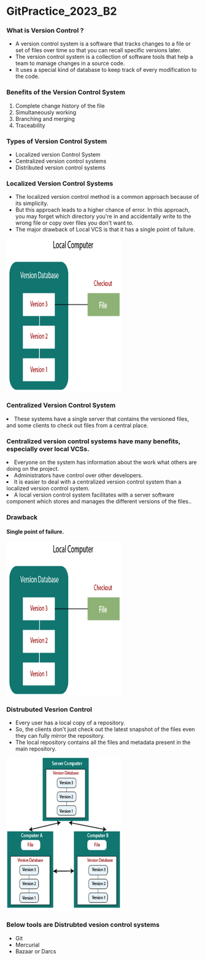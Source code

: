 # GitPractice_2023_B2

<h3>What is Version Control ?</h3>
<ul>
  <li>A version control system is a software that tracks changes to a file or set of files over time so that you can recall specific versions later.</li>
  <li>The version control system is a collection of software tools that help a team to manage changes in a source code.</li>
  <li>It uses a special kind of database to keep track of every modification to the code.</li>
</ul>

<h3>Benefits of the Version Control System</h3>
<ol>
  <li>Complete change history of the file</li> 
  <li>Simultaneously working</li> 
  <li>Branching and merging</li> 
  <li>Traceability</li> 
 </ol>
 
 <h3>Types of Version Control System</h3>
 <ul>
  <li>Localized version Control System</li>
  <li>Centralized version control systems</li>
  <li>Distributed version control systems</li>
</ul>

<h3>Localized Version Control Systems</h3>
<ul>
  <li>The localized version control method is a common approach because of its simplicity. </li>
  <li>But this approach leads to a higher chance of error. In this approach, you may forget which directory you're in and accidentally write to the wrong file or copy over files you don't want to.</li>
  <li>The major drawback of Local VCS is that it has a single point of failure.</li>
</ul>
<img src="git-version-control-system.png"  width="300" height="400">

<h3>Centralized Version Control System</h3>
<li>These systems have a single server that contains the versioned files, and some clients to check out files from a central place.</li>
<h3>Centralized version control systems have many benefits, especially over local VCSs.</h3>
<li>Everyone on the system has information about the work what others are doing on the project.</li>
<li>Administrators have control over other developers.</li>
<li>It is easier to deal with a centralized version control system than a localized version control system.</li>
<li>A local version control system facilitates with a server software component which stores and manages the different versions of the files..</li>
</ul>
<h3>Drawback</h3>
<h4>Single point of failure.</h4>
<img src="git-version-control-system.png"  width="300" height="400">
<h3>Distrubuted Vesrion Control</h3>
<ul>
  <li>Every user has a local copy of a repository.</li>
  <li>So, the clients don't just check out the latest snapshot of the files even they can fully mirror the repository. </li>
  <li>The local repository contains all the files and metadata present in the main repository. </li>
 </ul>

<img src="git-version-control-system-2.png"  width="300" height="400">
<h3>Below tools are Distrubted vesion control systems</h3>
<ul>
  <li>Git</li>
  <li>Mercurial</li>
  <li>Bazaar or Darcs</li>
</ul>


 
 

  
  

 
